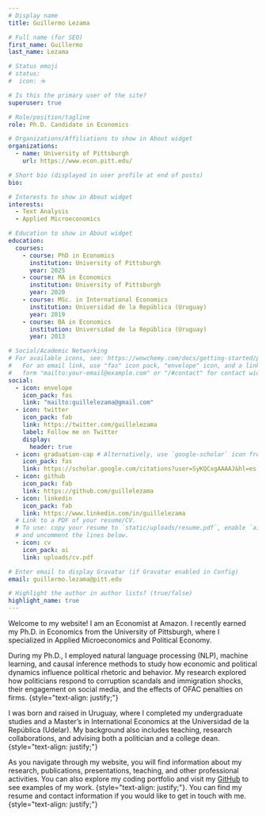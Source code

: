 ```yaml
---
# Display name
title: Guillermo Lezama

# Full name (for SEO)
first_name: Guillermo
last_name: Lezama

# Status emoji
# status:
#  icon: ☕️

# Is this the primary user of the site?
superuser: true

# Role/position/tagline
role: Ph.D. Candidate in Economics

# Organizations/Affiliations to show in About widget
organizations:
  - name: University of Pittsburgh
    url: https://www.econ.pitt.edu/

# Short bio (displayed in user profile at end of posts)
bio: 

# Interests to show in About widget
interests:
  - Text Analysis
  - Applied Microeconomics

# Education to show in About widget
education:
  courses:
    - course: PhD in Economics
      institution: University of Pittsburgh
      year: 2025 
    - course: MA in Economics
      institution: University of Pittsburgh
      year: 2020
    - course: MSc. in International Economics
      institution: Universidad de la República (Uruguay)
      year: 2019
    - course: BA in Economics
      institution: Universidad de la República (Uruguay)
      year: 2013

# Social/Academic Networking
# For available icons, see: https://wowchemy.com/docs/getting-started/page-builder/#icons
#   For an email link, use "fas" icon pack, "envelope" icon, and a link in the
#   form "mailto:your-email@example.com" or "/#contact" for contact widget.
social:
  - icon: envelope
    icon_pack: fas
    link: "mailto:guillelezama@gmail.com"
  - icon: twitter
    icon_pack: fab
    link: https://twitter.com/guillelezama
    label: Follow me on Twitter
    display:
      header: true
  - icon: graduation-cap # Alternatively, use `google-scholar` icon from `ai` icon pack
    icon_pack: fas
    link: https://scholar.google.com/citations?user=SyKQCxgAAAAJ&hl=es
  - icon: github
    icon_pack: fab
    link: https://github.com/guillelezama
  - icon: linkedin
    icon_pack: fab
    link: https://www.linkedin.com/in/guillelezama
  # Link to a PDF of your resume/CV.
  # To use: copy your resume to `static/uploads/resume.pdf`, enable `ai` icons in `params.yaml`,
  # and uncomment the lines below.
  - icon: cv
    icon_pack: ai
    link: uploads/cv.pdf

# Enter email to display Gravatar (if Gravatar enabled in Config)
email: guillermo.lezama@pitt.edu

# Highlight the author in author lists? (true/false)
highlight_name: true
---
```


Welcome to my website! I am an Economist at Amazon. I recently earned my Ph.D. in Economics from the University of Pittsburgh, where I specialized in Applied Microeconomics and Political Economy.

During my Ph.D., I employed natural language processing (NLP), machine learning, and causal inference methods to study how economic and political dynamics influence political rhetoric and behavior. My research explored how politicians respond to corruption scandals and immigration shocks, their engagement on social media, and the effects of OFAC penalties on firms. {style="text-align: justify;"}

I was born and raised in Uruguay, where I completed my undergraduate studies and a Master’s in International Economics at the Universidad de la República (Udelar). My background also includes teaching, research collaborations, and advising both a politician and a college dean.
{style="text-align: justify;"}

As you navigate through my website, you will find information about my research, publications, presentations, teaching, and other professional activities. You can also explore my coding portfolio and visit my <a href="https://github.com/guillelezama">GitHub</a> to see examples of my work.
{style="text-align: justify;"}. You can find my resume and contact information if you would like to get in touch with me.
{style="text-align: justify;"}


